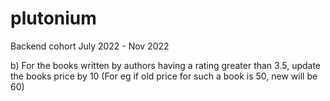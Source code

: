 # plutonium
Backend cohort July 2022 - Nov 2022

 b) For the books written by authors having a rating greater than 3.5, update the books price by 10 (For eg if old price for such a book is 50, new will be 60) 

